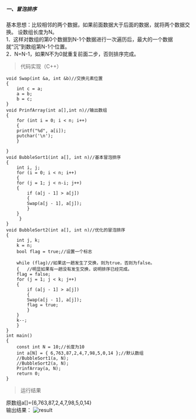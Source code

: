 ##### 一、冒泡排序
基本思想：比较相邻的两个数据，如果前面数据大于后面的数据，就将两个数据交换。
设数组长度为N。<br>
1．这样对数组的第0个数据到N-1个数据进行一次遍历后，最大的一个数据就“沉”到数组第N-1个位置。<br>
2．N=N-1，如果N不为0就重复前面二步，否则排序完成。<br>
> 代码实现（C++）
```
void Swap(int &a, int &b)//交换元素位置
{
    int c = a;
    a = b;
    b = c;
}
void PrinfArray(int a[],int n)//输出数组
{
    for (int i = 0; i < n; i++)
    {
	printf("%d", a[i]);
	putchar('\n');
    }

}
void BubbleSort1(int a[], int n)//基本冒泡排序
{
    int i, j;
    for (i = 0; i < n; i++)
    {
	for (j = 1; j < n-i; j++)
	{
	    if (a[j - 1] > a[j])
	    {
		Swap(a[j - 1], a[j]);
	    }
	}
     }
}
void BubbleSort2(int a[], int n)//优化的冒泡排序
{
    int j, k;
    k = n;
    bool flag = true;//设置一个标志

    while (flag)//如果这一趟发生了交换，则为true，否则为false。
    {	//明显如果有一趟没有发生交换，说明排序已经完成。
	flag = false;
	for (j = 1; j < k; j++)
	{
	    if (a[j - 1] > a[j])
	    {
		Swap(a[j - 1], a[j]);
		flag = true;
	    }
	}
	k--;
    }
}
int main()
{
    const int N = 10;//长度为10
    int a[N] = { 6,763,87,2,4,7,98,5,0,14 };//默认数组
    //BubbleSort1(a, N);
    //BubbleSort2(a, N);
    PrinfArray(a, N);
    return 0;
}
```
> 运行结果
 
 原数组a[]={6,763,87,2,4,7,98,5,0,14}<br>
 输出结果：
![result](http://note.youdao.com/yws/public/resource/d4e44ca857176bd6b51ea788a7970c9d/xmlnote/757F7C2CADBD444F91214FD7901F946A/173)


